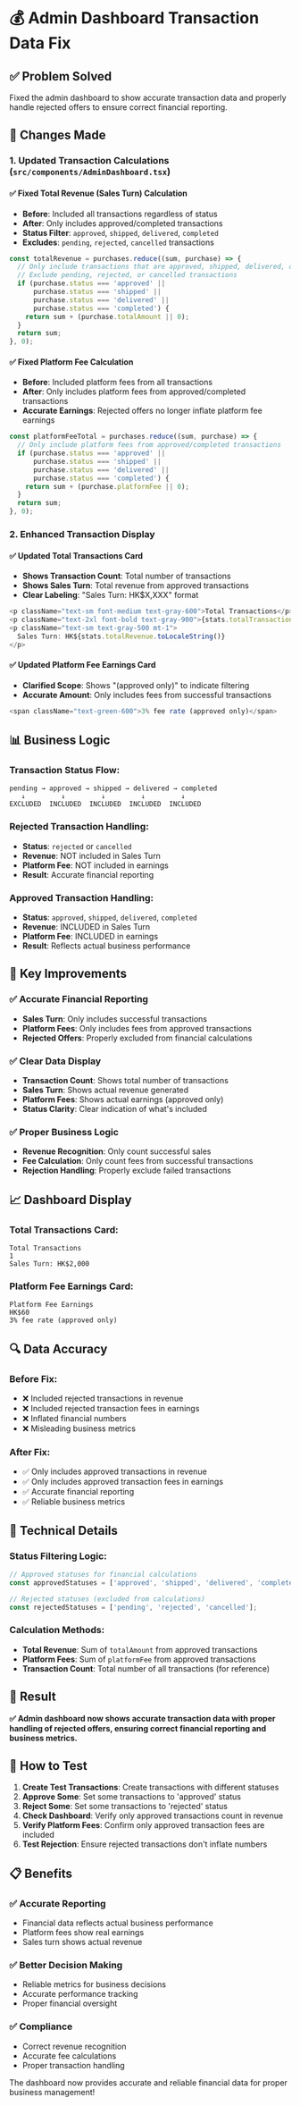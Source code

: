 # 💰 Admin Dashboard Transaction Data Fix

## **✅ Problem Solved**
Fixed the admin dashboard to show accurate transaction data and properly handle rejected offers to ensure correct financial reporting.

## **🔧 Changes Made**

### **1. Updated Transaction Calculations** (`src/components/AdminDashboard.tsx`)

#### **✅ Fixed Total Revenue (Sales Turn) Calculation**
- **Before**: Included all transactions regardless of status
- **After**: Only includes approved/completed transactions
- **Status Filter**: `approved`, `shipped`, `delivered`, `completed`
- **Excludes**: `pending`, `rejected`, `cancelled` transactions

```typescript
const totalRevenue = purchases.reduce((sum, purchase) => {
  // Only include transactions that are approved, shipped, delivered, or completed
  // Exclude pending, rejected, or cancelled transactions
  if (purchase.status === 'approved' || 
      purchase.status === 'shipped' || 
      purchase.status === 'delivered' || 
      purchase.status === 'completed') {
    return sum + (purchase.totalAmount || 0);
  }
  return sum;
}, 0);
```

#### **✅ Fixed Platform Fee Calculation**
- **Before**: Included platform fees from all transactions
- **After**: Only includes platform fees from approved/completed transactions
- **Accurate Earnings**: Rejected offers no longer inflate platform fee earnings

```typescript
const platformFeeTotal = purchases.reduce((sum, purchase) => {
  // Only include platform fees from approved/completed transactions
  if (purchase.status === 'approved' || 
      purchase.status === 'shipped' || 
      purchase.status === 'delivered' || 
      purchase.status === 'completed') {
    return sum + (purchase.platformFee || 0);
  }
  return sum;
}, 0);
```

### **2. Enhanced Transaction Display**

#### **✅ Updated Total Transactions Card**
- **Shows Transaction Count**: Total number of transactions
- **Shows Sales Turn**: Total revenue from approved transactions
- **Clear Labeling**: "Sales Turn: HK$X,XXX" format

```typescript
<p className="text-sm font-medium text-gray-600">Total Transactions</p>
<p className="text-2xl font-bold text-gray-900">{stats.totalTransactions}</p>
<p className="text-sm text-gray-500 mt-1">
  Sales Turn: HK${stats.totalRevenue.toLocaleString()}
</p>
```

#### **✅ Updated Platform Fee Earnings Card**
- **Clarified Scope**: Shows "(approved only)" to indicate filtering
- **Accurate Amount**: Only includes fees from successful transactions

```typescript
<span className="text-green-600">3% fee rate (approved only)</span>
```

## **📊 Business Logic**

### **Transaction Status Flow:**
```
pending → approved → shipped → delivered → completed
   ↓         ↓         ↓         ↓         ↓
EXCLUDED  INCLUDED  INCLUDED  INCLUDED  INCLUDED
```

### **Rejected Transaction Handling:**
- **Status**: `rejected` or `cancelled`
- **Revenue**: NOT included in Sales Turn
- **Platform Fee**: NOT included in earnings
- **Result**: Accurate financial reporting

### **Approved Transaction Handling:**
- **Status**: `approved`, `shipped`, `delivered`, `completed`
- **Revenue**: INCLUDED in Sales Turn
- **Platform Fee**: INCLUDED in earnings
- **Result**: Reflects actual business performance

## **🎯 Key Improvements**

### **✅ Accurate Financial Reporting**
- **Sales Turn**: Only includes successful transactions
- **Platform Fees**: Only includes fees from approved transactions
- **Rejected Offers**: Properly excluded from financial calculations

### **✅ Clear Data Display**
- **Transaction Count**: Shows total number of transactions
- **Sales Turn**: Shows actual revenue generated
- **Platform Fees**: Shows actual earnings (approved only)
- **Status Clarity**: Clear indication of what's included

### **✅ Proper Business Logic**
- **Revenue Recognition**: Only count successful sales
- **Fee Calculation**: Only count fees from successful transactions
- **Rejection Handling**: Properly exclude failed transactions

## **📈 Dashboard Display**

### **Total Transactions Card:**
```
Total Transactions
1
Sales Turn: HK$2,000
```

### **Platform Fee Earnings Card:**
```
Platform Fee Earnings
HK$60
3% fee rate (approved only)
```

## **🔍 Data Accuracy**

### **Before Fix:**
- ❌ Included rejected transactions in revenue
- ❌ Included rejected transaction fees in earnings
- ❌ Inflated financial numbers
- ❌ Misleading business metrics

### **After Fix:**
- ✅ Only includes approved transactions in revenue
- ✅ Only includes approved transaction fees in earnings
- ✅ Accurate financial reporting
- ✅ Reliable business metrics

## **📝 Technical Details**

### **Status Filtering Logic:**
```typescript
// Approved statuses for financial calculations
const approvedStatuses = ['approved', 'shipped', 'delivered', 'completed'];

// Rejected statuses (excluded from calculations)
const rejectedStatuses = ['pending', 'rejected', 'cancelled'];
```

### **Calculation Methods:**
- **Total Revenue**: Sum of `totalAmount` from approved transactions
- **Platform Fees**: Sum of `platformFee` from approved transactions
- **Transaction Count**: Total number of all transactions (for reference)

## **🎯 Result**

**✅ Admin dashboard now shows accurate transaction data with proper handling of rejected offers, ensuring correct financial reporting and business metrics.**

## **🔧 How to Test**

1. **Create Test Transactions**: Create transactions with different statuses
2. **Approve Some**: Set some transactions to 'approved' status
3. **Reject Some**: Set some transactions to 'rejected' status
4. **Check Dashboard**: Verify only approved transactions count in revenue
5. **Verify Platform Fees**: Confirm only approved transaction fees are included
6. **Test Rejection**: Ensure rejected transactions don't inflate numbers

## **📋 Benefits**

### **✅ Accurate Reporting**
- Financial data reflects actual business performance
- Platform fees show real earnings
- Sales turn shows actual revenue

### **✅ Better Decision Making**
- Reliable metrics for business decisions
- Accurate performance tracking
- Proper financial oversight

### **✅ Compliance**
- Correct revenue recognition
- Accurate fee calculations
- Proper transaction handling

The dashboard now provides accurate and reliable financial data for proper business management!
